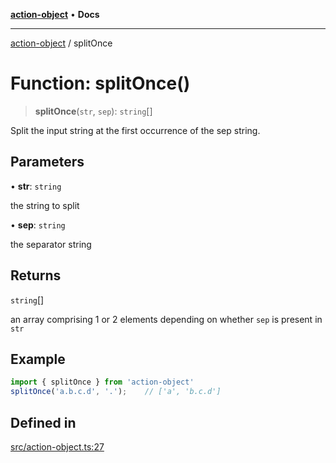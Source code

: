 [**action-object**](../README.md) • **Docs**

***

[action-object](../globals.md) / splitOnce

# Function: splitOnce()

> **splitOnce**(`str`, `sep`): `string`[]

Split the input string at the first occurrence of the sep string.

## Parameters

• **str**: `string`

the string to split

• **sep**: `string`

the separator string

## Returns

`string`[]

an array comprising 1 or 2 elements depending on whether `sep` 
is present in `str`

## Example

```ts
import { splitOnce } from 'action-object'
splitOnce('a.b.c.d', '.');    // ['a', 'b.c.d']
```

## Defined in

[src/action-object.ts:27](https://github.com/mksunny1/action-object/blob/c0bfb5553eaceeaf077143b5e92f03bc4b891b33/src/action-object.ts#L27)
